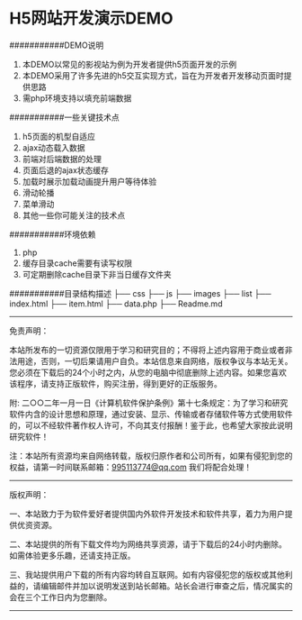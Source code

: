 H5网站开发演示DEMO
===========================

###########DEMO说明
1. 本DEMO以常见的影视站为例为开发者提供h5页面开发的示例
2. 本DEMO采用了许多先进的h5交互实现方式，旨在为开发者开发移动页面时提供思路
3. 需php环境支持以填充前端数据
 
###########一些关键技术点
1. h5页面的机型自适应
2. ajax动态载入数据
3. 前端对后端数据的处理
4. 页面后退的ajax状态缓存
5. 加载时展示加载动画提升用户等待体验
6. 滑动轮播
7. 菜单滑动
8. 其他一些你可能关注的技术点

###########环境依赖
1. php
2. 缓存目录cache需要有读写权限
3. 可定期删除cache目录下非当日缓存文件夹

###########目录结构描述
├── css
├── js
├── images
├── list
├── index.html
├── item.html
├── data.php
├── Readme.md

----------------------------------------------------

免责声明：

本站所发布的一切资源仅限用于学习和研究目的；不得将上述内容用于商业或者非法用途，否则，一切后果请用户自负。本站信息来自网络，版权争议与本站无关。您必须在下载后的24个小时之内，从您的电脑中彻底删除上述内容。如果您喜欢该程序，请支持正版软件，购买注册，得到更好的正版服务。

附: 二○○二年一月一日《计算机软件保护条例》第十七条规定：为了学习和研究软件内含的设计思想和原理，通过安装、显示、传输或者存储软件等方式使用软件的，可以不经软件著作权人许可，不向其支付报酬！鉴于此，也希望大家按此说明研究软件！

注：本站所有资源均来自网络转载，版权归原作者和公司所有，如果有侵犯到您的权益，请第一时间联系邮箱：995113774@qq.com 我们将配合处理！

----------------------------------------------------

版权声明：

一、本站致力于为软件爱好者提供国内外软件开发技术和软件共享，着力为用户提供优资资源。

二、本站提供的所有下载文件均为网络共享资源，请于下载后的24小时内删除。如需体验更多乐趣，还请支持正版。

三、我站提供用户下载的所有内容均转自互联网。如有内容侵犯您的版权或其他利益的，请编辑邮件并加以说明发送到站长邮箱。站长会进行审查之后，情况属实的会在三个工作日内为您删除。

------------------------------------------------
